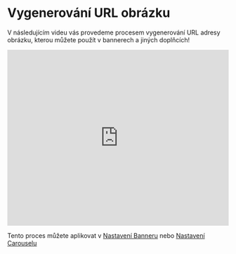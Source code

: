 # Vygenerování URL obrázku

V následujícím videu vás provedeme procesem vygenerování URL adresy obrázku, kterou můžete použít v bannerech a jiných doplňcích!

<iframe 
    width="100%" 
    height="400" 
    src="https://youtube.com/embed/Wakaq8BRESk"
    frameborder="0" 
    allow="accelerometer; 
    autoplay; 
    encrypted-media; 
    gyroscope; 
    picture-in-picture" 
    allowfullscreen>
</iframe>

Tento proces můžete aplikovat v [Nastavení Banneru](/opal/nastaveni-banneru/) nebo [Nastavení Carouselu](/opal/nastaveni-carouselu/)